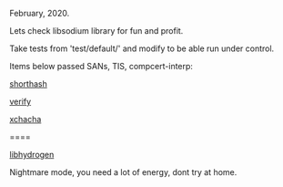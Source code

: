 February, 2020.

Lets check libsodium library for fun and profit.

Take tests from 'test/default/' and modify to be able run under control.

Items below passed SANs, TIS, compcert-interp:

[shorthash](https://github.com/jedisct1/libsodium/blob/master/test/default/shorthash.c)

[verify](https://github.com/jedisct1/libsodium/blob/master/test/default/verify1.c)

[xchacha](https://github.com/jedisct1/libsodium/blob/master/test/default/xchacha20.c)

====

[libhydrogen](https://github.com/jedisct1/libhydrogen)

Nightmare mode, you need a lot of energy, dont try at home.

